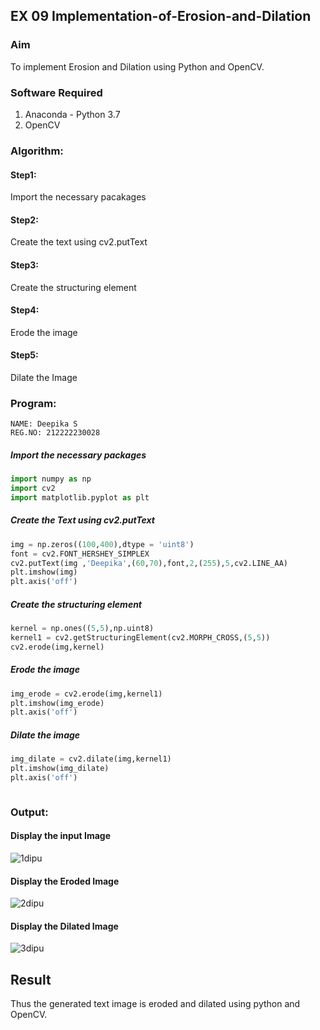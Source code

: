 ## EX 09 Implementation-of-Erosion-and-Dilation
### Aim
To implement Erosion and Dilation using Python and OpenCV.
### Software Required
1. Anaconda - Python 3.7
2. OpenCV
### Algorithm:
#### Step1:<br>
Import the necessary pacakages

#### Step2:<br>
Create the text using cv2.putText

#### Step3:<br>
Create the structuring element

#### Step4:<br>
Erode the image


#### Step5: <br>
Dilate the Image

 
### Program:
```
NAME: Deepika S
REG.NO: 212222230028
```

##### Import the necessary packages
``` Python
import numpy as np
import cv2
import matplotlib.pyplot as plt
```
##### Create the Text using cv2.putText
``` Python
img = np.zeros((100,400),dtype = 'uint8')
font = cv2.FONT_HERSHEY_SIMPLEX
cv2.putText(img ,'Deepika',(60,70),font,2,(255),5,cv2.LINE_AA)
plt.imshow(img)
plt.axis('off')
```
##### Create the structuring element
``` Python
kernel = np.ones((5,5),np.uint8)
kernel1 = cv2.getStructuringElement(cv2.MORPH_CROSS,(5,5))
cv2.erode(img,kernel)
```
##### Erode the image
``` Python
img_erode = cv2.erode(img,kernel1)
plt.imshow(img_erode)
plt.axis('off')

```
##### Dilate the image
``` Python
img_dilate = cv2.dilate(img,kernel1)
plt.imshow(img_dilate)
plt.axis('off')



```
### Output:
#### Display the input Image
![1dipu](https://github.com/deepikasrinivasans/erosion--dilation/assets/119393935/c9c02fa8-c7ff-4457-b075-67880acfa233)
#### Display the Eroded Image
![2dipu](https://github.com/deepikasrinivasans/erosion--dilation/assets/119393935/b5036700-a067-40d2-bd82-bfe4b3c503c3)
#### Display the Dilated Image
![3dipu](https://github.com/deepikasrinivasans/erosion--dilation/assets/119393935/9a91dfaa-76cf-400d-a8d7-ac67c41acf62)
## Result
Thus the generated text image is eroded and dilated using python and OpenCV.
